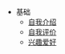 <!-- #这是navbar.md -->

* 基础
  * [自我介绍](zh-cn/quickstart.md)
  * [自我评价](zh-cn/more-pages.md)
  * [兴趣爱好](zh-cn/custom-navbar.md)
  <!-- * [](zh-cn/cover.md) -->
